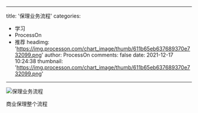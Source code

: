
---
title: '保理业务流程'
categories: 
 - 学习
 - ProcessOn
 - 推荐
headimg: 'https://img.processon.com/chart_image/thumb/611b65eb637689370e732099.png'
author: ProcessOn
comments: false
date: 2021-12-17 10:24:38
thumbnail: 'https://img.processon.com/chart_image/thumb/611b65eb637689370e732099.png'
---

<div>   
<img class="thumb" alt="保理业务流程" src="https://img.processon.com/chart_image/thumb/611b65eb637689370e732099.png" referrerpolicy="no-referrer">
<p>商业保理整个流程</p>  
</div>
            